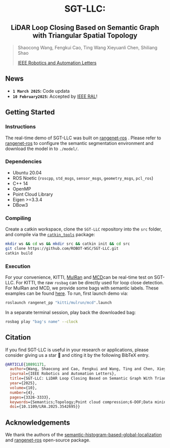 # <div align = "center">SGT-LLC:</div>

## <div align = "center">LiDAR Loop Closing Based on Semantic Graph with Triangular Spatial Topology</div>


> Shaocong Wang, Fengkui Cao, Ting Wang Xieyuanli Chen, Shiliang Shao
>
> [IEEE Robotics and Automation Letters](https://ieeexplore.ieee.org/document/10891171)

## News



* **`1 March 2025`:**  Code updata
* **`10 February2025`:** Accepted by [IEEE RAL](https://ieeexplore.ieee.org/document/10891171)! 

## Getting Started


### Instructions
The real-time demo of SGT-LLC was built on [rangenet-ros](https://github.com/Natsu-Akatsuki/RangeNet-TensorRT/tree/main) . Please refer to [rangenet-ros](https://github.com/Natsu-Akatsuki/RangeNet-TensorRT/tree/main) to configure the semantic segmentation environment and download the model in to `./model/`.

### Dependencies

- Ubuntu 20.04
- ROS Noetic (`roscpp`, `std_msgs`, `sensor_msgs`, `geometry_msgs`, `pcl_ros`)
- C++ 14
- OpenMP
- Point Cloud Library
- Eigen >=3.3.4
- DBow3

### Compiling

Create a catkin workspace, clone the `SGT-LLC`  repository into the `src` folder, and compile via the [`catkin_tools`](https://catkin-tools.readthedocs.io/en/latest/) package:

```sh
mkdir ws && cd ws && mkdir src && catkin init && cd src
git clone https://github.com/ROBOT-WSC/SGT-LLC.git
catkin build
```

### Execution

For your convenience, KITTI, [MulRan](https://sites.google.com/view/mulran-pr/home) and [MCD](https://mcdviral.github.io/)can be real-time test on SGT-LLC. For KITTI, the raw  `rosbag` can be directly used for loop close detection. For MulRan and MCD, we provide some bags with semantic labels. These examples can be found [here](https://drive.google.com/drive/folders/1bt9vWPVgTF8I8JXSUO-Dpi3n2vomG6t9). To run, first launch demo via:

```sh
roslaunch rangenet_pp "kitti/mulrun/mcd".launch
```

In a separate terminal session, play back the downloaded bag:

```sh
rosbag play "bag's name" --clock
```

## Citation

If you find SGT-LLC is useful in your research or applications, please consider giving us a star 🌟 and citing it by the following BibTeX entry.

```bibtex
@ARTICLE{10891171,
  author={Wang, Shaocong and Cao, Fengkui and Wang, Ting and Chen, Xieyuanli and Shao, Shiliang},
  journal={IEEE Robotics and Automation Letters}, 
  title={SGT-LLC: LiDAR Loop Closing Based on Semantic Graph With Triangular Spatial Topology}, 
  year={2025},
  volume={10},
  number={4},
  pages={3326-3333},
  keywords={Semantics;Topology;Point cloud compression;6-DOF;Data mining;Laser radar;Optimization;Encoding;Accuracy;Vectors;SLAM;localization;mapping},
  doi={10.1109/LRA.2025.3542695}}
```
## Acknowledgements

We thank the authors of the [semantic-histogram-based-global-localization](https://github.com/gxytcrc/semantic-histogram-based-global-localization?tab=readme-ov-file) and [rangenet-ros](https://github.com/Natsu-Akatsuki/RangeNet-TensorRT/tree/main) open-source package.
